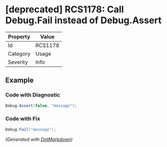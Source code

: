 # \[deprecated\] RCS1178: Call Debug\.Fail instead of Debug\.Assert

| Property | Value   |
| -------- | ------- |
| Id       | RCS1178 |
| Category | Usage   |
| Severity | Info    |

## Example

### Code with Diagnostic

```csharp
Debug.Assert(false, "message");
```

### Code with Fix

```csharp
Debug.Fail("message");
```


*\(Generated with [DotMarkdown](http://github.com/JosefPihrt/DotMarkdown)\)*